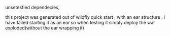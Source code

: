 unsetesfied dependecies, 

this project was generated out of wildfly quick start , with an ear structure .
i have failed starting it as an ear so when testing it simply deploy the war exploded(without the ear wrapping it)
